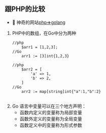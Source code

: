 ## 跟PHP的比较
 - :robot: 神奇的网站[php=>golang](https://www.php2golang.com/)
 1. PHP中的数组，在Go中分为两种
    ```
    //php
        $arr1 = [1,2,3];
    //Go
        arr1 := [3]int{1,2,3}
        
    //php
        $arr2 = [
            'a' => 1,
            'b' => 2,
        ]
    //Go
        arr2 := map[string]int{"a":1,"b":2}       
       
    ```
 2. Go 语言中变量可以在三个地方声明：
    - 函数内定义的变量称为局部变量
    - 函数外定义的变量称为全局变量
    - 函数定义中的变量称为形式参数